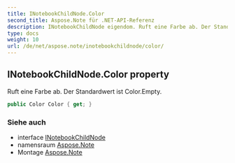 ```yaml
---
title: INotebookChildNode.Color
second_title: Aspose.Note für .NET-API-Referenz
description: INotebookChildNode eigendom. Ruft eine Farbe ab. Der Standardwert ist Color.Empty.
type: docs
weight: 10
url: /de/net/aspose.note/inotebookchildnode/color/
---
```

## INotebookChildNode.Color property

Ruft eine Farbe ab. Der Standardwert ist Color.Empty.

```csharp
public Color Color { get; }
```

### Siehe auch

* interface [INotebookChildNode](../)
* namensraum [Aspose.Note](../../inotebookchildnode/)
* Montage [Aspose.Note](../../../)



